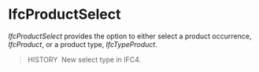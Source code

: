 # IfcProductSelect

_IfcProductSelect_ provides the option to either select a product occurrence, _IfcProduct_, or a product type, _IfcTypeProduct_.

> HISTORY  New select type in IFC4.


